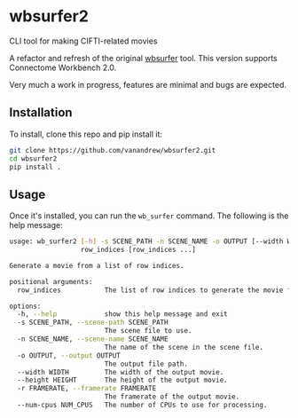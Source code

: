 # wbsurfer2
CLI tool for making CIFTI-related movies

A refactor and refresh of the original [wbsurfer](https://gitlab.com/vanandrew/wbsurfer) tool.
This version supports Connectome Workbench 2.0.

Very much a work in progress, features are minimal and bugs are expected.

## Installation

To install, clone this repo and pip install it:
```bash
git clone https://github.com/vanandrew/wbsurfer2.git
cd wbsurfer2
pip install .
```

## Usage

Once it's installed, you can run the `wb_surfer` command. The following is the help message:

```bash
usage: wb_surfer2 [-h] -s SCENE_PATH -n SCENE_NAME -o OUTPUT [--width WIDTH] [--height HEIGHT] [-r FRAMERATE] [--num-cpus NUM_CPUS]
                  row_indices [row_indices ...]

Generate a movie from a list of row indices.

positional arguments:
  row_indices           The list of row indices to generate the movie from.

options:
  -h, --help            show this help message and exit
  -s SCENE_PATH, --scene-path SCENE_PATH
                        The scene file to use.
  -n SCENE_NAME, --scene-name SCENE_NAME
                        The name of the scene in the scene file.
  -o OUTPUT, --output OUTPUT
                        The output file path.
  --width WIDTH         The width of the output movie.
  --height HEIGHT       The height of the output movie.
  -r FRAMERATE, --framerate FRAMERATE
                        The framerate of the output movie.
  --num-cpus NUM_CPUS   The number of CPUs to use for processing.
  ```
